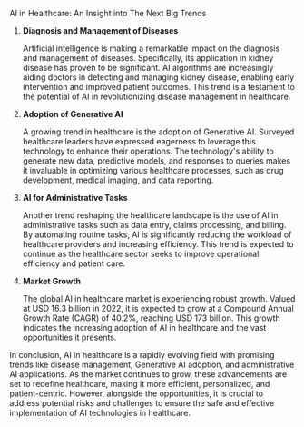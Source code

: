 AI in Healthcare: An Insight into The Next Big Trends

1. **Diagnosis and Management of Diseases**

   Artificial intelligence is making a remarkable impact on the diagnosis and management of diseases. Specifically, its application in kidney disease has proven to be significant. AI algorithms are increasingly aiding doctors in detecting and managing kidney disease, enabling early intervention and improved patient outcomes. This trend is a testament to the potential of AI in revolutionizing disease management in healthcare.

2. **Adoption of Generative AI**

   A growing trend in healthcare is the adoption of Generative AI. Surveyed healthcare leaders have expressed eagerness to leverage this technology to enhance their operations. The technology's ability to generate new data, predictive models, and responses to queries makes it invaluable in optimizing various healthcare processes, such as drug development, medical imaging, and data reporting.

3. **AI for Administrative Tasks**

   Another trend reshaping the healthcare landscape is the use of AI in administrative tasks such as data entry, claims processing, and billing. By automating routine tasks, AI is significantly reducing the workload of healthcare providers and increasing efficiency. This trend is expected to continue as the healthcare sector seeks to improve operational efficiency and patient care.

4. **Market Growth**

   The global AI in healthcare market is experiencing robust growth. Valued at USD 16.3 billion in 2022, it is expected to grow at a Compound Annual Growth Rate (CAGR) of 40.2%, reaching USD 173 billion. This growth indicates the increasing adoption of AI in healthcare and the vast opportunities it presents.

In conclusion, AI in healthcare is a rapidly evolving field with promising trends like disease management, Generative AI adoption, and administrative AI applications. As the market continues to grow, these advancements are set to redefine healthcare, making it more efficient, personalized, and patient-centric. However, alongside the opportunities, it is crucial to address potential risks and challenges to ensure the safe and effective implementation of AI technologies in healthcare.